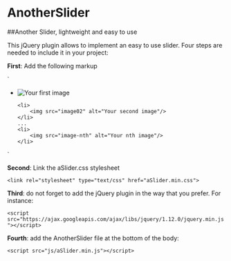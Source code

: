 # AnotherSlider

##Another Slider, lightweight and easy to use

This jQuery plugin allows to implement an easy to use slider. Four steps are needed to include it in your project:

**First**: Add the following markup

`<div id="slider">
  <ul>
    <li>
        <img src="image01" alt="Your first image"/>
    </li>
    
    <li>
        <img src="image02" alt="Your second image"/>
    </li>
    ...
    <li>
        <img src="image-nth" alt="Your nth image"/>
    </li>
  </ul>
</div>`

**Second**: Link the aSlider.css stylesheet

`<link rel="stylesheet" type="text/css" href="aSlider.min.css">`

**Third**: do not forget to add the jQuery plugin in the way that you prefer. For instance:

`<script src="https://ajax.googleapis.com/ajax/libs/jquery/1.12.0/jquery.min.js"></script>`

**Fourth**: add the AnotherSlider file at the bottom of the body:

`<script src="js/aSlider.min.js"></script>`

